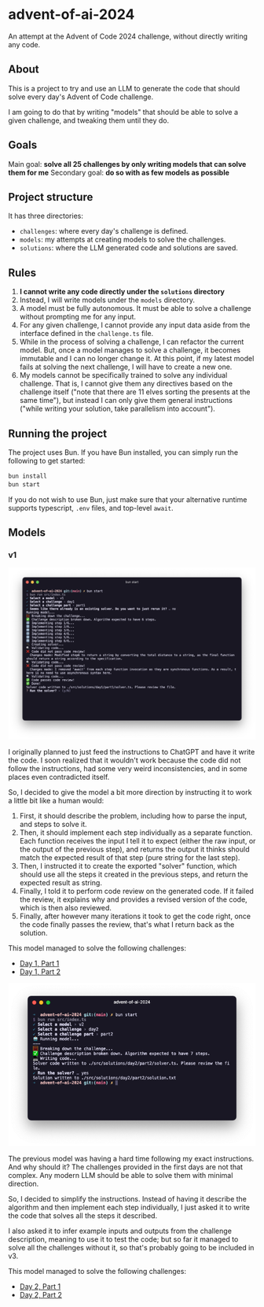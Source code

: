 # advent-of-ai-2024

An attempt at the Advent of Code 2024 challenge, without directly writing any code.

## About

This is a project to try and use an LLM to generate the code that should solve every day's Advent of Code challenge.

I am going to do that by writing "models" that should be able to solve a given challenge, and tweaking them until they do.

## Goals
Main goal: **solve all 25 challenges by only writing models that can solve them for me**
Secondary goal: **do so with as few models as possible**

## Project structure

It has three directories:
- `challenges`: where every day's challenge is defined.
- `models`: my attempts at creating models to solve the challenges.
- `solutions`: where the LLM generated code and solutions are saved.

## Rules
1. **I cannot write any code directly under the `solutions` directory**
2. Instead, I will write models under the `models` directory.
3. A model must be fully autonomous. It must be able to solve a challenge without prompting me for any input.
4. For any given challenge, I cannot provide any input data aside from the interface defined in the `challenge.ts` file.
5. While in the process of solving a challenge, I can refactor the current model. But, once a model manages to solve a challenge, it becomes immutable and I can no longer change it. At this point, if my latest model fails at solving the next challenge, I will have to create a new one.
6. My models cannot be specifically trained to solve any individual challenge. That is, I cannot give them any directives based on the challenge itself ("note that there are 11 elves sorting the presents at the same time"), but instead I can only give them general instructions ("while writing your solution, take parallelism into account").

## Running the project
The project uses Bun. If you have Bun installed, you can simply run the following to get started:

```sh
bun install
bun start
```

If you do not wish to use Bun, just make sure that your alternative runtime supports typescript, `.env` files, and top-level `await`.

## Models

### v1

![v1 model](./v1.png)

I originally planned to just feed the instructions to ChatGPT and have it write the code. I soon realized that it wouldn't work because the code did not follow the instructions, had some very weird inconsistencies, and in some places even contradicted itself.

So, I decided to give the model a bit more direction by instructing it to work a little bit like a human would:
1. First, it should describe the problem, including how to parse the input, and steps to solve it.
2. Then, it should implement each step individually as a separate function. Each function receives the input I tell it to expect (either the raw input, or the output of the previous step), and returns the output it thinks should match the expected result of that step (pure string for the last step).
3. Then, I instructed it to create the exported "solver" function, which should use all the steps it created in the previous steps, and return the expected result as string.
4. Finally, I told it to perform code review on the generated code. If it failed the review, it explains why and provides a revised version of the code, which is then also reviewed.
5. Finally, after however many iterations it took to get the code right, once the code finally passes the review, that's what I return back as the solution.

This model managed to solve the following challenges:
- [Day 1, Part 1](./src/solutions/day1/part1)
- [Day 1, Part 2](./src/solutions/day1/part2)

![v2 model](./v2.png)

The previous model was having a hard time following my exact instructions. And why should it? The challenges provided in the first days are not that complex. Any modern LLM should be able to solve them with minimal direction.

So, I decided to simplify the instructions. Instead of having it describe the algorithm and then implement each step individually, I just asked it to write the code that solves all the steps it described.

I also asked it to infer example inputs and outputs from the challenge description, meaning to use it to test the code; but so far it managed to solve all the challenges without it, so that's probably going to be included in v3.

This model managed to solve the following challenges:
- [Day 2, Part 1](./src/solutions/day2/part1)
- [Day 2, Part 2](./src/solutions/day2/part2)
